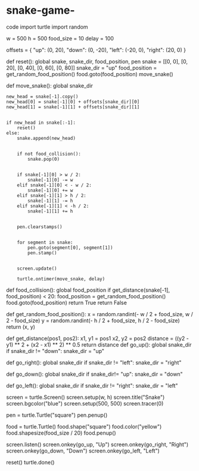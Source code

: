 # snake-game-
code 
import turtle
import random
 
w = 500
h = 500
food_size = 10
delay = 100
 
offsets = {
    "up": (0, 20),
    "down": (0, -20),
    "left": (-20, 0),
    "right": (20, 0)
}
 
def reset():
    global snake, snake_dir, food_position, pen
    snake = [[0, 0], [0, 20], [0, 40], [0, 60], [0, 80]]
    snake_dir = "up"
    food_position = get_random_food_position()
    food.goto(food_position)
    move_snake()
     
def move_snake():
    global snake_dir
 
    new_head = snake[-1].copy()
    new_head[0] = snake[-1][0] + offsets[snake_dir][0]
    new_head[1] = snake[-1][1] + offsets[snake_dir][1]
 
     
    if new_head in snake[:-1]:
        reset()
    else:
        snake.append(new_head)
 
     
        if not food_collision():
            snake.pop(0)
 
 
        if snake[-1][0] > w / 2:
            snake[-1][0] -= w
        elif snake[-1][0] < - w / 2:
            snake[-1][0] += w
        elif snake[-1][1] > h / 2:
            snake[-1][1] -= h
        elif snake[-1][1] < -h / 2:
            snake[-1][1] += h
 
 
        pen.clearstamps()
 
         
        for segment in snake:
            pen.goto(segment[0], segment[1])
            pen.stamp()
 
         
        screen.update()
 
        turtle.ontimer(move_snake, delay)
 
def food_collision():
    global food_position
    if get_distance(snake[-1], food_position) < 20:
        food_position = get_random_food_position()
        food.goto(food_position)
        return True
    return False
 
def get_random_food_position():
    x = random.randint(- w / 2 + food_size, w / 2 - food_size)
    y = random.randint(- h / 2 + food_size, h / 2 - food_size)
    return (x, y)
 
def get_distance(pos1, pos2):
    x1, y1 = pos1
    x2, y2 = pos2
    distance = ((y2 - y1) ** 2 + (x2 - x1) ** 2) ** 0.5
    return distance
def go_up():
    global snake_dir
    if snake_dir != "down":
        snake_dir = "up"
 
def go_right():
    global snake_dir
    if snake_dir != "left":
        snake_dir = "right"
 
def go_down():
    global snake_dir
    if snake_dir!= "up":
        snake_dir = "down"
 
def go_left():
    global snake_dir
    if snake_dir != "right":
        snake_dir = "left"
 
 
screen = turtle.Screen()
screen.setup(w, h)
screen.title("Snake")
screen.bgcolor("blue")
screen.setup(500, 500)
screen.tracer(0)
 
 
pen = turtle.Turtle("square")
pen.penup()
 
 
food = turtle.Turtle()
food.shape("square")
food.color("yellow")
food.shapesize(food_size / 20)
food.penup()
 
 
screen.listen()
screen.onkey(go_up, "Up")
screen.onkey(go_right, "Right")
screen.onkey(go_down, "Down")
screen.onkey(go_left, "Left")
 
 
reset()
turtle.done()
